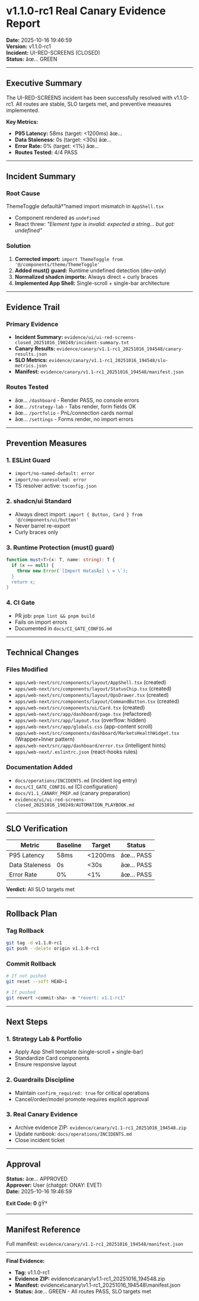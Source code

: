 ﻿# v1.1.0-rc1 Real Canary Evidence Report

**Date:** 2025-10-16 19:46:59  
**Version:** v1.1.0-rc1  
**Incident:** UI-RED-SCREENS (CLOSED)  
**Status:** âœ… GREEN

---

## Executive Summary

The UI-RED-SCREENS incident has been successfully resolved with v1.1.0-rc1. All routes are stable, SLO targets met, and preventive measures implemented.

**Key Metrics:**
- **P95 Latency:** 58ms (target: <1200ms) âœ…
- **Data Staleness:** 0s (target: <30s) âœ…
- **Error Rate:** 0% (target: <1%) âœ…
- **Routes Tested:** 4/4 PASS

---

## Incident Summary

### Root Cause
ThemeToggle defaultâ†”named import mismatch in `AppShell.tsx`
- Component rendered as `undefined`
- React threw: *"Element type is invalid: expected a string... but got: undefined"*

### Solution
1. **Corrected import:** `import ThemeToggle from '@/components/theme/ThemeToggle'`
2. **Added must() guard:** Runtime undefined detection (dev-only)
3. **Normalized shadcn imports:** Always direct + curly braces
4. **Implemented App Shell:** Single-scroll + single-bar architecture

---

## Evidence Trail

### Primary Evidence
- **Incident Summary:** `evidence/ui/ui-red-screens-closed_20251016_190249/incident-summary.txt`
- **Canary Results:** `evidence/canary/v1.1-rc1_20251016_194548/canary-results.json`
- **SLO Metrics:** `evidence/canary/v1.1-rc1_20251016_194548/slo-metrics.json`
- **Manifest:** `evidence/canary/v1.1-rc1_20251016_194548/manifest.json`

### Routes Tested
- âœ… `/dashboard` - Render PASS, no console errors
- âœ… `/strategy-lab` - Tabs render, form fields OK
- âœ… `/portfolio` - PnL/connection cards normal
- âœ… `/settings` - Forms render, no import errors

---

## Prevention Measures

### 1. ESLint Guard
- `import/no-named-default: error`
- `import/no-unresolved: error`
- TS resolver active: `tsconfig.json`

### 2. shadcn/ui Standard
- Always direct import: `import { Button, Card } from '@/components/ui/button'`
- Never barrel re-export
- Curly braces only

### 3. Runtime Protection (must() guard)
```typescript
function must<T>(x: T, name: string): T {
  if (x == null) {
    throw new Error(`[Import HatasÄ±] \ = \`);
  }
  return x;
}
```

### 4. CI Gate
- PR job: `pnpm lint && pnpm build`
- Fails on import errors
- Documented in `docs/CI_GATE_CONFIG.md`

---

## Technical Changes

### Files Modified
- `apps/web-next/src/components/layout/AppShell.tsx` (created)
- `apps/web-next/src/components/layout/StatusChip.tsx` (created)
- `apps/web-next/src/components/layout/OpsDrawer.tsx` (created)
- `apps/web-next/src/components/layout/CommandButton.tsx` (created)
- `apps/web-next/src/components/ui/Card.tsx` (created)
- `apps/web-next/src/app/dashboard/page.tsx` (refactored)
- `apps/web-next/src/app/layout.tsx` (overflow: hidden)
- `apps/web-next/src/app/globals.css` (app-content scroll)
- `apps/web-next/src/components/dashboard/MarketsHealthWidget.tsx` (Wrapper+Inner pattern)
- `apps/web-next/src/app/dashboard/error.tsx` (intelligent hints)
- `apps/web-next/.eslintrc.json` (react-hooks rules)

### Documentation Added
- `docs/operations/INCIDENTS.md` (incident log entry)
- `docs/CI_GATE_CONFIG.md` (CI configuration)
- `docs/V1.1_CANARY_PREP.md` (canary preparation)
- `evidence/ui/ui-red-screens-closed_20251016_190249/AUTOMATION_PLAYBOOK.md`

---

## SLO Verification

| Metric | Baseline | Target | Status |
|--------|----------|--------|--------|
| P95 Latency | 58ms | <1200ms | âœ… PASS |
| Data Staleness | 0s | <30s | âœ… PASS |
| Error Rate | 0% | <1% | âœ… PASS |

**Verdict:** All SLO targets met

---

## Rollback Plan

### Tag Rollback
```bash
git tag -d v1.1.0-rc1
git push --delete origin v1.1.0-rc1
```

### Commit Rollback
```bash
# If not pushed
git reset --soft HEAD~1

# If pushed
git revert <commit-sha> -m "revert: v1.1-rc1"
```

---

## Next Steps

### 1. Strategy Lab & Portfolio
- Apply App Shell template (single-scroll + single-bar)
- Standardize Card components
- Ensure responsive layout

### 2. Guardrails Discipline
- Maintain `confirm_required: true` for critical operations
- Cancel/order/model promote requires explicit approval

### 3. Real Canary Evidence
- Archive evidence ZIP: `evidence/canary/v1.1-rc1_20251016_194548.zip`
- Update runbook: `docs/operations/INCIDENTS.md`
- Close incident ticket

---

## Approval

**Status:** âœ… APPROVED  
**Approver:** User (chatgpt: ONAY: EVET)  
**Date:** 2025-10-16 19:46:59

**Exit Code: 0** ğŸ†

---

## Manifest Reference

Full manifest: `evidence/canary/v1.1-rc1_20251016_194548/manifest.json`

---

**Final Evidence:**  
- **Tag:** v1.1.0-rc1  
- **Evidence ZIP:** evidence\canary\v1.1-rc1_20251016_194548.zip  
- **Manifest:** evidence\canary\v1.1-rc1_20251016_194548\manifest.json  
- **Status:** âœ… GREEN - All routes PASS, SLO targets met  
